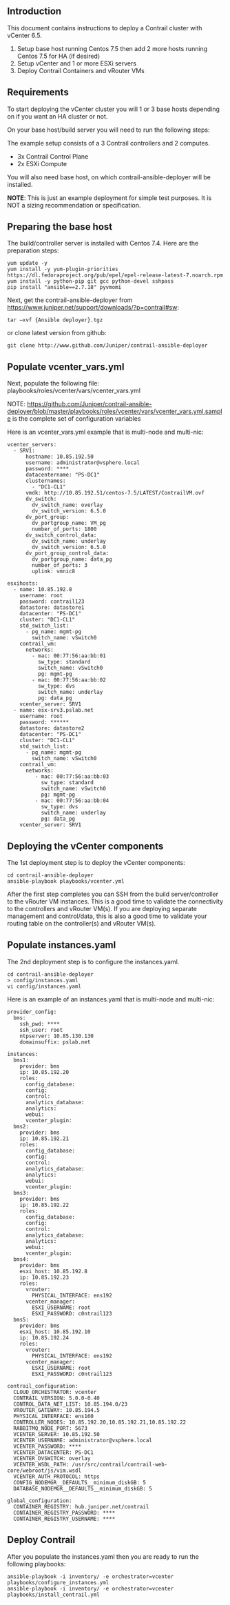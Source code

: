 ## Introduction

This document contains instructions to deploy a Contrail cluster with vCenter 6.5.

1. Setup base host running Centos 7.5 then add 2 more hosts running Centos 7.5 for HA (if desired)
2. Setup vCenter and 1 or more ESXi servers
3. Deploy Contrail Containers and vRouter VMs


## Requirements

To start deploying the vCenter cluster you will 1 or 3 base hosts depending on if you want an HA cluster or not.

On your base host/build server you will need to run the following steps:

The example setup consists of a 3 Contrail controllers and 2 computes.

- 3x Contrail Control Plane
- 2x ESXi Compute

You will also need base host, on which contrail-ansible-deployer will be installed.

**NOTE**: This is just an example deployment for simple test purposes. It is NOT a sizing recommendation or specification.

## Preparing the base host

The build/controller server is installed with Centos 7.4. Here are the preparation steps:

```
yum update -y
yum install -y yum-plugin-priorities https://dl.fedoraproject.org/pub/epel/epel-release-latest-7.noarch.rpm
yum install -y python-pip git gcc python-devel sshpass
pip install "ansible==2.7.18" pyvmomi
```

Next, get the contrail-ansible-deployer from https://www.juniper.net/support/downloads/?p=contrail#sw:

```
tar –xvf {Ansible deployer}.tgz
```

or clone latest version from github:

```
git clone http://www.github.com/Juniper/contrail-ansible-deployer
```

## Populate vcenter_vars.yml

Next, populate the following file: playbooks/roles/vcenter/vars/vcenter_vars.yml

NOTE: https://github.com/Juniper/contrail-ansible-deployer/blob/master/playbooks/roles/vcenter/vars/vcenter_vars.yml.sample is the complete set of configuration variables

Here is an vcenter_vars.yml example that is multi-node and multi-nic:

```
vcenter_servers:
  - SRV1:
      hostname: 10.85.192.50
      username: administrator@vsphere.local
      password: ****
      datacentername: "PS-DC1"
      clusternames:
        - "DC1-CL1"
      vmdk: http://10.85.192.51/centos-7.5/LATEST/ContrailVM.ovf
      dv_switch:
        dv_switch_name: overlay
        dv_switch_version: 6.5.0
      dv_port_group:
        dv_portgroup_name: VM_pg
        number_of_ports: 1800
      dv_switch_control_data:
        dv_switch_name: underlay
        dv_switch_version: 6.5.0
      dv_port_group_control_data:
        dv_portgroup_name: data_pg
        number_of_ports: 3
        uplink: vmnic8

esxihosts:
  - name: 10.85.192.8
    username: root
    password: contrail123
    datastore: datastore1
    datacenter: "PS-DC1"
    cluster: "DC1-CL1"
    std_switch_list:
      - pg_name: mgmt-pg
        switch_name: vSwitch0
    contrail_vm:
      networks:
        - mac: 00:77:56:aa:bb:01
          sw_type: standard
          switch_name: vSwitch0
          pg: mgmt-pg
        - mac: 00:77:56:aa:bb:02
          sw_type: dvs
          switch_name: underlay
          pg: data_pg
    vcenter_server: SRV1
  - name: esx-srv3.pslab.net
    username: root
    password: ******
    datastore: datastore2
    datacenter: "PS-DC1"
    cluster: "DC1-CL1"
    std_switch_list:
      - pg_name: mgmt-pg
        switch_name: vSwitch0
    contrail_vm:
      networks:
         - mac: 00:77:56:aa:bb:03
           sw_type: standard
           switch_name: vSwitch0
           pg: mgmt-pg
         - mac: 00:77:56:aa:bb:04
           sw_type: dvs
           switch_name: underlay
           pg: data_pg
    vcenter_server: SRV1
```

## Deploying the vCenter components

The 1st deployment step is to deploy the vCenter components:

```
cd contrail-ansible-deployer
ansible-playbook playbooks/vcenter.yml

```

After the first step completes you can SSH from the build server/controller to the vRouter VM instances.
This is a good time to validate the connectivity to the controllers and vRouter VM(s). If you are deploying separate 
management and control/data, this is also a good time to validate your routing table on the controller(s) and vRouter VM(s).

## Populate instances.yaml

The 2nd deployment step is to configure the instances.yaml. 

```
cd contrail-ansible-deployer
> config/instances.yaml
vi config/instances.yaml

```

Here is an example of an instances.yaml that is multi-node and multi-nic:

```
provider_config:
  bms:
    ssh_pwd: ****
    ssh_user: root
    ntpserver: 10.85.130.130
    domainsuffix: pslab.net 

instances:
  bms1:
    provider: bms
    ip: 10.85.192.20
    roles:
      config_database:
      config:
      control:
      analytics_database:
      analytics:
      webui:
      vcenter_plugin:
  bms2:
    provider: bms
    ip: 10.85.192.21
    roles:
      config_database:
      config:
      control:
      analytics_database:
      analytics:
      webui:
      vcenter_plugin:
  bms3:
    provider: bms
    ip: 10.85.192.22
    roles:
      config_database:
      config:
      control:
      analytics_database:
      analytics:
      webui:
      vcenter_plugin:
  bms4:
    provider: bms
    esxi_host: 10.85.192.8
    ip: 10.85.192.23
    roles:
      vrouter:
        PHYSICAL_INTERFACE: ens192
      vcenter_manager:
        ESXI_USERNAME: root
        ESXI_PASSWORD: c0ntrail123
  bms5:
    provider: bms
    esxi_host: 10.85.192.10
    ip: 10.85.192.24
    roles:
      vrouter:
        PHYSICAL_INTERFACE: ens192
      vcenter_manager:
        ESXI_USERNAME: root
        ESXI_PASSWORD: c0ntrail123

contrail_configuration:
  CLOUD_ORCHESTRATOR: vcenter
  CONTRAIL_VERSION: 5.0.0-0.40
  CONTROL_DATA_NET_LIST: 10.85.194.0/23
  VROUTER_GATEWAY: 10.85.194.5
  PHYSICAL_INTERFACE: ens160
  CONTROLLER_NODES: 10.85.192.20,10.85.192.21,10.85.192.22
  RABBITMQ_NODE_PORT: 5673
  VCENTER_SERVER: 10.85.192.50
  VCENTER_USERNAME: administrator@vsphere.local
  VCENTER_PASSWORD: ****
  VCENTER_DATACENTER: PS-DC1
  VCENTER_DVSWITCH: overlay
  VCENTER_WSDL_PATH: /usr/src/contrail/contrail-web-core/webroot/js/vim.wsdl
  VCENTER_AUTH_PROTOCOL: https
  CONFIG_NODEMGR__DEFAULTS__minimum_diskGB: 5
  DATABASE_NODEMGR__DEFAULTS__minimum_diskGB: 5

global_configuration:
  CONTAINER_REGISTRY: hub.juniper.net/contrail
  CONTAINER_REGISTRY_PASSWORD: ****
  CONTAINER_REGISTRY_USERNAME: ****
```
## Deploy Contrail

After you populate the instances.yaml then you are ready to run the following playbooks:

```
ansible-playbook -i inventory/ -e orchestrator=vcenter playbooks/configure_instances.yml
ansible-playbook -i inventory/ -e orchestrator=vcenter playbooks/install_contrail.yml

```
